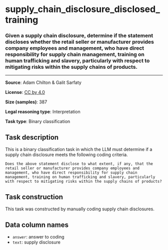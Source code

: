 # supply_chain_disclosure_disclosed_training

### Given a supply chain disclosure, determine if the statement discloses whether the retail seller or manufacturer provides company employees and management, who have direct responsibility for supply chain management, training on human trafficking and slavery, particularly with respect to mitigating risks within the supply chains of products.
---



**Source**: Adam Chilton & Galit Sarfaty

**License**: [CC by 4.0](https://creativecommons.org/licenses/by/4.0/)

**Size (samples)**: 387

**Legal reasoning type**: Interpretation

**Task type**: Binary classification

## Task description

This is a binary classification task in which the LLM must determine if a supply chain disclosure meets the following coding criteria.

```text
Does the above statement disclose to what extent, if any, that the retail seller or manufacturer provides company employees and management, who have direct responsibility for supply chain management, training on human trafficking and slavery, particularly with respect to mitigating risks within the supply chains of products?
```

## Task construction

This task was constructed by manually coding supply chain disclosures.

## Data column names
 
 - `answer`: answer to coding
 - `text`: supply disclosure
